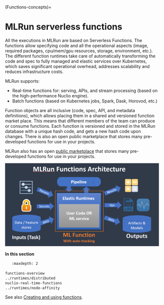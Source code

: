 (Functions-concepts)=
# MLRun serverless functions

All the executions in MLRun are based on Serverless Functions. The functions allow specifying code and all the operational aspects (image, required packages, cpu/mem/gpu resources, storage, environment, etc.). The different function runtimes take care of automatically transforming the code and spec to fully managed and elastic services over Kubernetes, which saves significant operational overhead, addresses scalability and reduces infrastructure costs.

MLRun supports:

- Real-time functions for: serving, APIs, and stream processing (based on the high-performance Nuclio engine).
- Batch functions (based on Kubernetes jobs, Spark, Dask, Horovod, etc.)

Function objects are all inclusive (code, spec, API, and metadata definitions), which allows placing them in a shared and versioned function market place. This means that different members of the team can produce or consume functions. Each function is versioned and stored in the MLRun database with a unique hash code, and gets a new hash code upon changes. There is also an open public marketplace that stores many pre-developed functions for use in your projects.

MLRun also has an open [public marketplace](https://www.mlrun.org/marketplace/functions/) that stores many pre-developed functions for
use in your projects. 

<img src="../_static/images/mlrun-functions.png" alt="mlrun-architecture" width="600"/><br>

**In this section**

```{toctree}
   :maxdepth: 2

functions-overview
../runtimes/distributed
nuclio-real-time-functions
../runtimes/node-affinity
```

See also [Creating and using functions](../runtimes/functions).